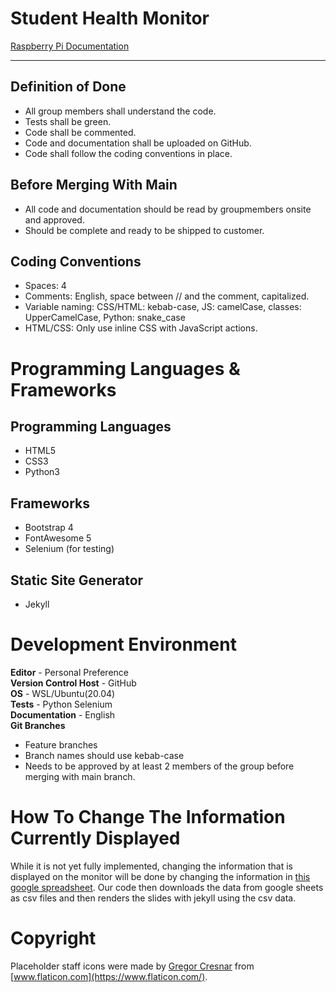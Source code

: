 # Student Health Monitor

[Raspberry Pi Documentation](https://github.com/NTI-Gymnasieingenjor/elevhalsa-digital-skylt/blob/master/documentation.md)

***

## Definition of Done
+ All group members shall understand the code.
+ Tests shall be green.
+ Code shall be commented.
+ Code and documentation shall be uploaded on GitHub.
+ Code shall follow the coding conventions in place.

## Before Merging With Main
+ All code and documentation should be read by groupmembers onsite and approved.
+ Should be complete and ready to be shipped to customer.

## Coding Conventions
+ Spaces: 4
+ Comments: English, space between // and the comment, capitalized.
+ Variable naming: CSS/HTML: kebab-case, JS: camelCase, classes: UpperCamelCase, Python: snake_case
+ HTML/CSS: Only use inline CSS with JavaScript actions.

# Programming Languages & Frameworks
## Programming Languages
+ HTML5
+ CSS3
+ Python3

## Frameworks
+ Bootstrap 4
+ FontAwesome 5
+ Selenium (for testing)

## Static Site Generator
+ Jekyll

# Development Environment
**Editor** - Personal Preference <br>
**Version Control Host** - GitHub <br>
**OS** - WSL/Ubuntu(20.04) <br>
**Tests** - Python Selenium <br>
**Documentation** - English <br>
**Git Branches**
+ Feature branches
+ Branch names should use kebab-case
+ Needs to be approved by at least 2 members of the group before merging with main branch.

# How To Change The Information Currently Displayed

While it is not yet fully implemented, changing the information that is displayed on the monitor will be done by changing the information in [this google spreadsheet](https://docs.google.com/spreadsheets/d/1k0qCUQbKvipCa8dhFcFjccRAWVGSeYF_MJwcu1Fy5Ls/edit#gid=0). Our code then downloads the data from google sheets as csv files and then renders the slides with jekyll using the csv data.

# Copyright

Placeholder staff icons were made by [Gregor Cresnar](https://www.flaticon.com/authors/gregor-cresnar) from [www.flaticon.com](https://www.flaticon.com/).
